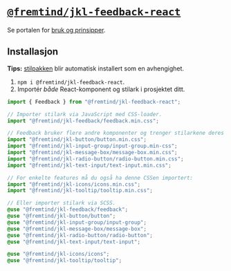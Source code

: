 # [`@fremtind/jkl-feedback-react`](https://jokul.fremtind.no/komponenter/feedback)

Se portalen for [bruk og prinsipper](https://jokul.fremtind.no/komponenter/feedback).

## Installasjon

**Tips:** [stilpakken](../feedback/) blir automatisk installert som en avhengighet.

1. `npm i @fremtind/jkl-feedback-react`.
2. Importér _både_ React-komponent og stilark i prosjektet ditt.

```js
import { Feedback } from "@fremtind/jkl-feedback-react";

// Importer stilark via JavaScript med CSS-loader.
import "@fremtind/jkl-feedback/feedback.min.css";

// Feedback bruker flere andre komponenter og trenger stilarkene deres for å fungere.
import "@fremtind/jkl-button/button.min.css";
import "@fremtind/jkl-input-group/input-group.min-css";
import "@fremtind/jkl-message-box/message-box.min.css";
import "@fremtind/jkl-radio-button/radio-button.min.css";
import "@fremtind/jkl-text-input/text-input.min.css";

// For enkelte features må du også ha denne CSSen importert:
import "@fremtind/jkl-icons/icons.min.css";
import "@fremtind/jkl-tooltip/tooltip.min.css";
```

```scss
// Eller importer stilark via SCSS.
@use "@fremtind/jkl-feedback/feedback";
@use "@fremtind/jkl-button/button";
@use "@fremtind/jkl-input-group/input-group";
@use "@fremtind/jkl-message-box/message-box";
@use "@fremtind/jkl-radio-button/radio-button";
@use "@fremtind/jkl-text-input/text-input";

@use "@fremtind/jkl-icons/icons";
@use "@fremtind/jkl-tooltip/tooltip";
```
